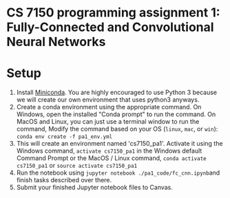 # CS 7150 programming assignment 1: Fully-Connected and Convolutional Neural Networks


# Setup
1. Install [Miniconda](https://conda.io/miniconda.html). You are highly encouraged to use Python 3 because we will create our own environment that uses python3 anyways.
2. Create a conda environment using the appropriate command. On Windows, open the installed "Conda prompt" to run the command. On MacOS and Linux, you can just use a terminal window to run the command, Modify the command based on your OS (`linux`, `mac`, or `win`): `conda env create -f pa1_env.yml`
3. This will create an environment named 'cs7150_pa1'. Activate it using the Windows command, `activate cs7150_pa1` in the Windows default Command Prompt or the MacOS / Linux command, `conda activate cs7150_pa1` or `source activate cs7150_pa1`
4. Run the notebook using `jupyter notebook ./pa1_code/fc_cnn.ipynb`and finish tasks described over there.
5. Submit your finished Jupyter notebook files to Canvas.
